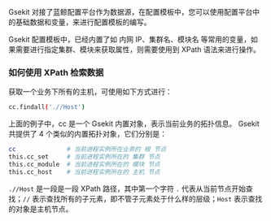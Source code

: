 Gsekit 对接了蓝鲸配置平台作为数据源，在配置模板中，您可以使用配置平台中的基础数据和变量，来进行配置模板的编写。

Gsekit 配置模板中，已经内置了如 内网 IP、集群名、模块名 等常用的变量，如果需要进行指定集群、模块来获取属性，则需要使用到 XPath 语法来进行操作。

### 如何使用 XPath 检索数据

获取一个业务下所有的主机，可使用如下方式进行：

```bash
cc.findall('.//Host')
```

上面的例子中，cc 是一个 Gsekit 内置对象，表示当前业务的拓扑信息。
Gsekit 共提供了 4 个类似的内置拓扑对象，它们分别是：
```bash
cc              # 当前进程实例所在业务的 根 节点
this.cc_set     # 当前进程实例所在的 集群 节点
this.cc_module  # 当前进程实例所在的 模块 节点
this.cc_host    # 当前进程实例所在的 主机 节点
```
`.//Host` 是一段是一段 XPath 路径，其中第一个字符 `.` 代表从当前节点开始查找；`//` 表示查找所有的子元素，即不管子元素处于什么样的层级；`Host` 表示查找的对象是主机节点。
